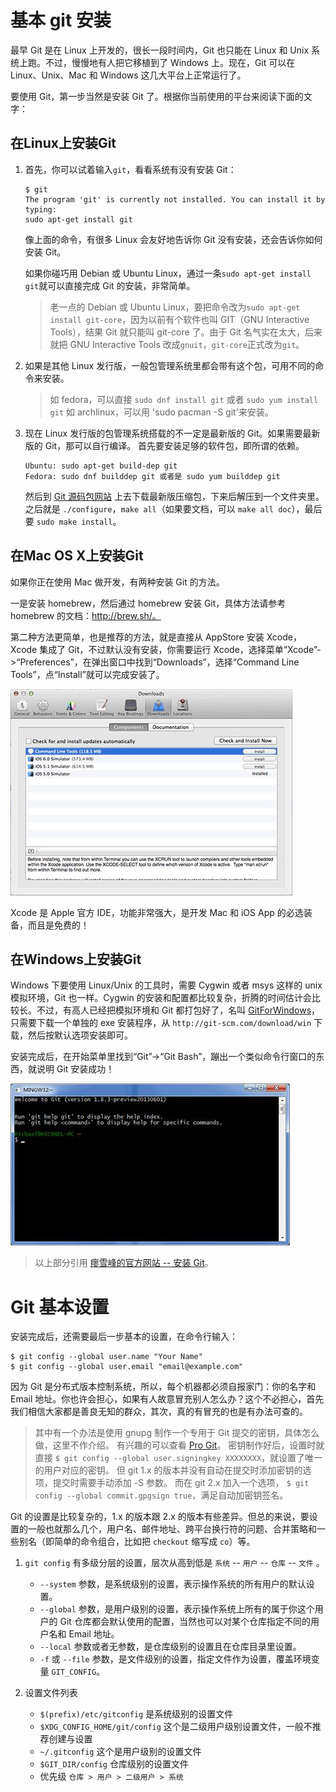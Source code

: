 # 基本 git 安装

最早 Git 是在 Linux 上开发的，很长一段时间内，Git 也只能在 Linux 和 Unix 系统上跑。不过，慢慢地有人把它移植到了 Windows 上。现在，Git 可以在 Linux、Unix、Mac 和 Windows 这几大平台上正常运行了。

要使用 Git，第一步当然是安装 Git 了。根据你当前使用的平台来阅读下面的文字：

## 在**Linux**上安装**Git**

1. 首先，你可以试着输入`git`，看看系统有没有安装 Git：
    ```
    $ git
    The program 'git' is currently not installed. You can install it by typing:
    sudo apt-get install git
    ```

    像上面的命令，有很多 Linux 会友好地告诉你 Git 没有安装，还会告诉你如何安装 Git。

    如果你碰巧用 Debian 或 Ubuntu Linux，通过一条`sudo apt-get install git`就可以直接完成 Git 的安装，非常简单。

    > 老一点的 Debian 或 Ubuntu Linux，要把命令改为`sudo apt-get install git-core`，因为以前有个软件也叫 GIT（GNU Interactive Tools），结果 Git 就只能叫 git-core 了。由于 Git 名气实在太大，后来就把 GNU Interactive Tools 改成`gnuit`，`git-core`正式改为`git`。

2. 如果是其他 Linux 发行版，一般包管理系统里都会带有这个包，可用不同的命令来安装。
    > 如 fedora，可以直接 `sudo dnf install git` 或者 `sudo yum install git`
    > 如 archlinux，可以用 'sudo pacman -S git'来安装。


3. 现在 Linux 发行版的包管理系统搭载的不一定是最新版的 Git。如果需要最新版的 Git，那可以自行编译。
    首先要安装足够的软件包，即所谓的依赖。
    ```
    Ubuntu: sudo apt-get build-dep git
    Fedora: sudo dnf builddep git 或者是 sudo yum builddep git
    ```

    然后到 [Git 源码包网站][4] 上去下载最新版压缩包，下来后解压到一个文件夹里。
    之后就是 `./configure`，`make all`（如果要文档，可以 `make all doc`），最后要 `sudo make install`。

## 在**Mac OS X**上安装**Git**

如果你正在使用 Mac 做开发，有两种安装 Git 的方法。

一是安装 homebrew，然后通过 homebrew 安装 Git，具体方法请参考 homebrew 的文档：http://brew.sh/。

第二种方法更简单，也是推荐的方法，就是直接从 AppStore 安装 Xcode，Xcode 集成了 Git，不过默认没有安装，你需要运行 Xcode，选择菜单“Xcode”->“Preferences”，在弹出窗口中找到“Downloads”，选择“Command Line Tools”，点“Install”就可以完成安装了。

![Install 安装][1]

Xcode 是 Apple 官方 IDE，功能非常强大，是开发 Mac 和 iOS App 的必选装备，而且是免费的！

## 在**Windows**上安装**Git**

Windows 下要使用 Linux/Unix 的工具时，需要 Cygwin 或者 msys 这样的 unix 模拟环境，Git 也一样。Cygwin 的安装和配置都比较复杂，折腾的时间估计会比较长。不过，有高人已经把模拟环境和 Git 都打包好了，名叫 [GitForWindows][6]，只需要下载一个单独的 exe 安装程序，从 `http://git-scm.com/download/win` 下载，然后按默认选项安装即可。

安装完成后，在开始菜单里找到“Git”->“Git Bash”，蹦出一个类似命令行窗口的东西，就说明 Git 安装成功！

![WINDOWS 安装][2]

> 以上部分引用 [瘳雪峰的官方网站 -- 安装 Git][7]。

# Git 基本设置
安装完成后，还需要最后一步基本的设置，在命令行输入：
```
$ git config --global user.name "Your Name"
$ git config --global user.email "email@example.com"
```
因为 Git 是分布式版本控制系统，所以，每个机器都必须自报家门：你的名字和 Email 地址。你也许会担心，如果有人故意冒充别人怎么办？这个不必担心，首先我们相信大家都是善良无知的群众，其次，真的有冒充的也是有办法可查的。

> 其中有一个办法是使用 gnupg 制作一个专用于 Git 提交的密钥，具体怎么做，这里不作介绍。
> 有兴趣的可以查看 [Pro Git][5]。
> 密钥制作好后，设置时就直接 `$ git config --global user.signingkey XXXXXXXX`，就设置了唯一的用户对应的密钥。
> 但 git 1.x 的版本并没有自动在提交时添加密钥的选项，提交时需要手动添加 -S 参数。
> 而在 git 2.x 加入一个选项， `$ git config --global commit.gpgsign true`，满足自动加密钥签名。

Git 的设置是比较复杂的，1.x 的版本跟 2.x 的版本有些差异。但总的来说，要设置的一般也就那么几个，用户名、邮件地址、跨平台换行符的问题、合并策略和一些别名（即简单的命令组合，比如把 `checkout` 缩写成 `co`）等。

1. `git config` 有多级分层的设置，层次从高到低是 `系统` -- `用户` -- `仓库` -- `文件` 。
    + `--system` 参数，是系统级别的设置，表示操作系统的所有用户的默认设置。
    + `--global` 参数，是用户级别的设置，表示操作系统上所有的属于你这个用户的 Git 仓库都会默认使用的配置，当然也可以对某个仓库指定不同的用户名和 Email 地址。
    + `--local` 参数或者无参数，是仓库级别的设置且在仓库目录里设置。
    + `-f` 或 `--file` 参数，是文件级别的设置，指定文件作为设置，覆盖环境变量 `GIT_CONFIG`。

2. 设置文件列表
    + `$(prefix)/etc/gitconfig` 是系统级别的设置文件
    + `$XDG_CONFIG_HOME/git/config` 这个是二级用户级别设置文件，一般不推荐创建与设置
    + `~/.gitconfig` 这个是用户级别的设置文件
    + `$GIT_DIR/config` 仓库级别的设置文件
    + 优先级 `仓库 > 用户 > 二级用户 > 系统`




  [1]: images/gitinstall/2015-6-11-1.jpg
  [2]: images/gitinstall/2015-6-11-2.jpg
  [3]: http://www.liaoxuefeng.com/wiki/0013739516305929606dd18361248578c67b8067c8c017b000/00137396287703354d8c6c01c904c7d9ff056ae23da865a000
  [4]: https://www.kernel.org/pub/software/scm/git/
  [5]: https://git-scm.com/book/tr/v2/Git-Tools-Signing-Your-Work
  [6]: https://github.com/git-for-windows/git/releases
  [7]: http://www.liaoxuefeng.com/wiki/0013739516305929606dd18361248578c67b8067c8c017b000/00137396287703354d8c6c01c904c7d9ff056ae23da865a000 "安装 Git"
